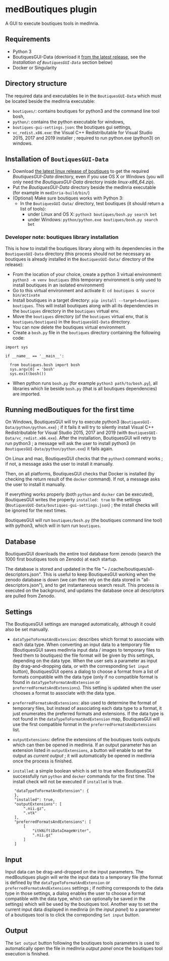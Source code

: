 # medBoutiques plugin

A GUI to execute boutiques tools in medInria.

## Requirements

 - Python 3
 - BoutiquesGUI-Data (download it [from the latest release](https://github.com/fli-iam/medinria-boutiques/releases), see the *Installation of `BoutiquesGUI-Data`* section below)
 - Docker or Singularity

## Directory structure

The required data and executables lie in the `BoutiquesGUI-Data` which must be located beside the medInria executable:

 - `boutiques/`: contains boutiques for python3 and the command line tool bosh,
 - `python/`: contains the python executable for windows,
 - `boutiques-gui-settings.json`: the boutiques gui settings,
 - `vc_redist.x86.exe`: the Visual C++ Redistributable for Visual Studio 2015, 2017 and 2019 installer ; required to run python.exe (python3) on windows. 

## Installation of `BoutiquesGUI-Data`

 - Download [the latest linux release of boutiques](https://github.com/fli-iam/medinria-boutiques/releases) to get the required *BoutiquesGUI-Data* directory, even if you use OS X or Windows (you will only need the *BoutiquesGUI-Data* directory inside *linux-x86_64.zip*).
 - Put the *BoutiquesGUI-Data* directory  beside the medInria executable (for example in `medInria-build/bin/`)
 - (Optional) Make sure boutiques works with Python 3:
   - In the `BoutiquesGUI-Data/` directory, test boutiques (it should return a list of tools): 
     - under Linux and OS X: `python3 boutiques/bosh.py search bet`
     - under Windows: `python/python.exe boutiques/bosh.py search bet`

### Developer note: boutiques library installation

This is how to install the boutiques library along with its dependencies in the `BoutiquesGUI-Data` directory (this process should not be necessary as boutiques is already installed in the `BoutiquesGUI-Data/` directory of the release): 

 - From the location of your choice, create a python 3 virtual environment: `python3 -m venv boutiques` (this temporary environment is only used to install boutiques in an isolated environment)
 - Go to this virtual environment and activate it: `cd boutiques & source bin/activate`
 - Install boutiques in a target directory: `pip install --target=boutiques boutiques`. This will install boutiques along with all its dependencies in the `boutiques` directory in the `boutiques` virtual env.
 - Move the `boutiques` directory (of the `boutiques` virtual env, that is `boutiques/boutiques`) in the `BoutiquesGUI-Data` directory.
 - You can now delete the boutiques virtual environment. 
 - Create a `bosh.py` file in the `boutiques` directory containing the following code:
```
import sys

if __name__ == '__main__':

  from boutiques.bosh import bosh
  sys.argv[0] = 'bosh'
  sys.exit(bosh())
```
 - When python runs `bosh.py` (for example `python3 path/to/bosh.py`), all libraries which lie beside `bosh.py` (that is all boutiques dependencies) are imported. 

## Running medBoutiques for the first time

On Windows, BoutiquesGUI will try to execute python3 (`BoutiquesGUI-Data/python/python.exe`) ; if it fails it will try to silently install Visual C++ Redistributable for Visual Studio 2015, 2017 and 2019 (with `BoutiquesGUI-Data/vc_redist.x86.exe`). After the installation, BoutiquesGUI will retry to run python3 ; a message will ask the user to install python3 (in `BoutiquesGUI-Data/python/python.exe`) it fails again.

On Linux and mac, BoutiquesGUI checks that the `python3` command works ; if not, a message asks the user to install it manually.

Then, on all platforms, BoutiquesGUI checks that Docker is installed (by checking the return result of the `docker` command). If not, a message asks the user to install it manually. 

If everything works properly (both `python` and `docker` can be executed), BoutiquesGUI writes the property `installed: true` to the settings (`BoutiquesGUI-Data/boutiques-gui-settings.json`) ; the install checks will be ignored for the next times.

BoutiquesGUI will run `boutiques/bosh.py` (the boutiques command line tool) with python3, which will in turn run `boutiques`.

## Database

BoutiquesGUI downloads the entire tool database form zenodo (search the 1000 first boutiques tools on Zenodo) at each startup.

The database is stored and updated in the file "~ /.cache/boutiques/all-descriptors.json".
This is useful to keep BoutiquesGUI working when the zenodo database is down (we can then rely on the data stored in "all-descriptors.json"), and to get instantaneous search result.
This process is executed on the background, and updates the database once all descriptors are pulled from Zenodo.

## Settings

The BoutiquesGUI settings are managed automatically, although it could also be set manually.

 - `dataTypeToFormatAndExtension`: describes which format to associate with each data type. When converting an input data to a temporary file (BoutiquesGUI saves medInria input data / images to temporary files to feed them to boutiques) the file format will be given by this settings, depending on the data type. When the user sets a parameter as input (by drag-and-dropping data, or with the corresponding `Set input` button), BoutiquesGUI opens a dialog to choose a format from a list of formats compatible with the data type (only if no compatible format is found in `dataTypeToFormatAndExtension` or `preferredFormatsAndExtensions`). This setting is updated when the user chooses a format to associate with the data type. 

 - `preferredFormatsAndExtensions`: also used to determine the format of temporary files, but instead of associating each data type to a format, it just enumerates the preferred formats and extensions. If the data type is not found in the `dataTypeToFormatAndExtension` map, BoutiquesGUI will use the first compatible format in the `preferredFormatsAndExtensions` list.

 - `outputExtensions`: define the extensions of the boutiques tools outputs which can then be opened in medInria. If an output parameter has an extension listed in `outputExtensions`, a button will enable to set the output as *current output* ; it will automatically be opened in medInria once the process is finished.

  - `installed`: a simple boolean which is set to true when BoutiquesGUI successfully run `python` and `docker` commands for the first time. The install check will not be executed if `installed` is true.

```
    "dataTypeToFormatAndExtension": {
    },
    "installed": true,
    "outputExtensions": [
        ".nii.gz",
        ".vtk"
    ],
    "preferredFormatsAndExtensions": [
        [
            "itkNiftiDataImageWriter",
            ".nii.gz"
        ]
    ]
```

## Input

Input data can be drag-and-dropped on the input parameters. The medBoutiques plugin will write the input data to a temporary file (the format is defined by the `dataTypeToFormatAndExtension` or `preferredFormatsAndExtensions` settings ; if nothing corresponds to the data type in those settings, a dialog enables the user to choose a format compatible with the data type, which can optionally be saved in the settings) which will be used by the boutiques tool.
Another way to set the current input data displayed in medInria (in the *input panel*) to a parameter of a boutiques tool is to click the correponding `Set input` button.

## Output

The `Set output` button following the boutiques tools parameters is used to automatically open the file in medInria *output panel* once the boutiques tool execution is finished. 
